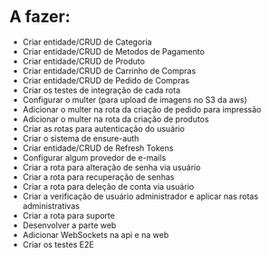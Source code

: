 # A fazer:
- Criar entidade/CRUD de Categoria
- Criar entidade/CRUD de Metodos de Pagamento
- Criar entidade/CRUD de Produto
- Criar entidade/CRUD de Carrinho de Compras
- Criar entidade/CRUD de Pedido de Compras
- Criar os testes de integração de cada rota
- Configurar o multer (para upload de imagens no S3 da aws)
- Adicionar o multer na rota da criação de pedido para impressão
- Adicionar o multer na rota da criação de produtos
- Criar as rotas para autenticação do usuário
- Criar o sistema de ensure-auth
- Criar entidade/CRUD de Refresh Tokens
- Configurar algum provedor de e-mails
- Criar a rota para alteração de senha via usuário
- Criar a rota para recuperação de senhas
- Criar a rota para deleção de conta via usuário
- Criar a verificação de usuário administrador e aplicar nas rotas administrativas
- Criar a rota para suporte
- Desenvolver a parte web
- Adicionar WebSockets na api e na web
- Criar os testes E2E
